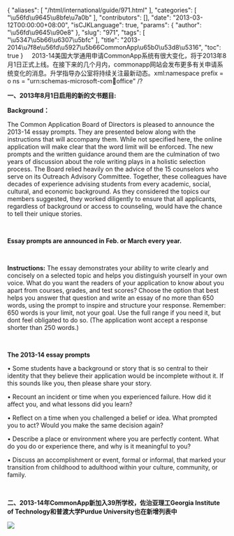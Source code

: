 {
    "aliases": [
        "/html/international/guide/971.html"
    ],
    "categories": [
        "\u56fd\u9645\u8bfe\u7a0b"
    ],
    "contributors": [],
    "date": "2013-03-12T00:00:00+08:00",
    "isCJKLanguage": true,
    "params": {
        "author": "\u56fd\u9645\u90e8"
    },
    "slug": "971",
    "tags": [
        "\u5347\u5b66\u6307\u5bfc"
    ],
    "title": "2013-2014\u7f8e\u56fd\u5927\u5b66CommonApp\u65b0\u53d8\u5316",
    "toc": true
}
    2013-14美国大学通用申请CommonApp系统有很大变化，将于2013年8月1日正式上线。在接下来的几个月内，commonapp网站会发布更多有关申请系统变化的消息。升学指导办公室将持续关注最新动态。xml:namespace prefix = o ns = "urn:schemas-microsoft-com:office:office" /?

**一、2013年8月1日启用的新的文书题目:**

**Background：**

The Common Application Board of Directors is pleased to announce the 2013-14 essay prompts. They are presented below along with the instructions that will accompany them. While not specified here, the online application will make clear that the word limit will be enforced. The new prompts and the written guidance around them are the culmination of two years of discussion about the role writing plays in a holistic selection process. The Board relied heavily on the advice of the 15 counselors who serve on its Outreach Advisory Committee. Together, these colleagues have decades of experience advising students from every academic, social, cultural, and economic background. As they considered the topics our members suggested, they worked diligently to ensure that all applicants, regardless of background or access to counseling, would have the chance to tell their unique stories.

 

**Essay prompts are announced in Feb. or March every year.**

 

**Instructions:** The essay demonstrates your ability to write clearly and concisely on a selected topic and helps you distinguish yourself in your own voice. What do you want the readers of your application to know about you apart from courses, grades, and test scores? Choose the option that best helps you answer that question and write an essay of no more than 650 words, using the prompt to inspire and structure your response. Remember: 650 words is your limit, not your goal. Use the full range if you need it, but dont feel obligated to do so. (The application wont accept a response shorter than 250 words.)

 

**The 2013-14 essay prompts**

• Some students have a background or story that is so central to their identity that they believe their application would be incomplete without it. If this sounds like you, then please share your story.

• Recount an incident or time when you experienced failure. How did it affect you, and what lessons did you learn?

• Reflect on a time when you challenged a belief or idea. What prompted you to act? Would you make the same decision again?

• Describe a place or environment where you are perfectly content. What do you do or experience there, and why is it meaningful to you?

• Discuss an accomplishment or event, formal or informal, that marked your transition from childhood to adulthood within your culture, community, or family.

 

**二、2013-14年CommonApp新加入39所学校，佐治亚理工Georgia Institute of Technology和普渡大学Purdue University也在新增列表中**

**![](https://cdn.tfls.online/mirror/full/47dd6060b717d3c457371fe746991b89a91cc7fd.jpg)**

